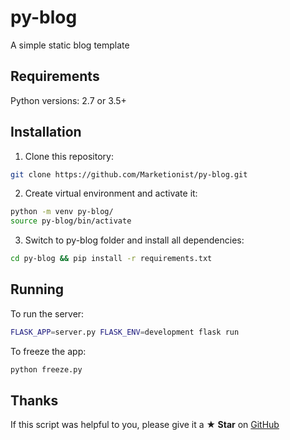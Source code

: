 # py-blog

A simple static blog template

## Requirements
Python versions: 2.7 or 3.5+

## Installation
1. Clone this repository:
```bash
git clone https://github.com/Marketionist/py-blog.git
```
2. Create virtual environment and activate it:
```bash
python -m venv py-blog/
source py-blog/bin/activate
```
3. Switch to py-blog folder and install all dependencies:
```bash
cd py-blog && pip install -r requirements.txt
```
## Running
To run the server:
```bash
FLASK_APP=server.py FLASK_ENV=development flask run
```
To freeze the app:
```bash
python freeze.py
```

## Thanks
If this script was helpful to you, please give it a **★ Star** on
[GitHub](https://github.com/Marketionist/py-blog)
